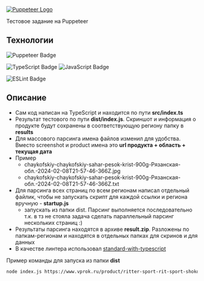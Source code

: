 [![**Puppeteer** Logo](https://user-images.githubusercontent.com/10379601/29446482-04f7036a-841f-11e7-9872-91d1fc2ea683.png)](https://pptr.dev/)

Тестовое задание на Puppeteer


## Технологии
![Puppeteer Badge](https://img.shields.io/badge/Puppeteer-40B5A4?logo=puppeteer&logoColor=fff&style=flat)

![TypeScript Badge](https://img.shields.io/badge/TypeScript-3178C6?logo=typescript&logoColor=fff&style=flat)
![JavaScript Badge](https://img.shields.io/badge/JavaScript-F7DF1E?logo=javascript&logoColor=000&style=flat)


![ESLint Badge](https://img.shields.io/badge/ESLint-4B32C3?logo=eslint&logoColor=fff&style=flat)




## Описание
* Сам код написан на TypeScript и находится по пути **src/index.ts**
* Результат тестового по пути **dist/index.js**. Скриншот и информация о продукте будут сохранены в соответствующую региону папку в **results**
* Для массового парсинга имена файлов изменил для удобства.
Вместо screenshot и product имена это **url продукта + область + текущая дата** 
* Пример 
  * chaykofskiy-chaykofskiy-sahar-pesok-krist-900g-Рязанская-обл.-2024-02-08T21-57-46-366Z.jpg
  * chaykofskiy-chaykofskiy-sahar-pesok-krist-900g-Рязанская-обл.-2024-02-08T21-57-46-366Z.txt
* Для парсинга всех страниц по всем регионам написал отдельный файлик, чтобы не запускать скрипт для каждой ссылки и региона вручную - **startup.js**
  * запускать из папки dist. Парсинг выполняется последовательно т.к. в тз не стояла задача сделать параллельный парсинг нескольких страниц :)
* Результаты парсинга находятся в архиве **result.zip**. Разложены по папкам-регионам и находятся в отдельных папках для скринов и для данных
* В качестве линтера использовал [standard-with-typescript](https://www.npmjs.com/package/eslint-config-standard-with-typescript)

Пример команды для запуска из папки **dist**
```bash
node index.js https://www.vprok.ru/product/ritter-sport-rit-sport-shokol-tsel-les-oreh-mol-100g--305088 "Рязанская обл."
```